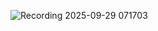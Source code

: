 ![Recording 2025-09-29 071703](https://github.com/user-attachments/assets/cb47073d-33b0-4ac5-ba2e-ba9dddcf56f9)
